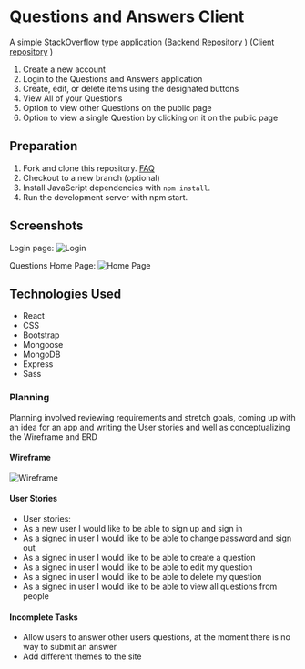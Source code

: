 # Questions and Answers Client


A simple StackOverflow type application
([Backend Repository](https://github.com/Samuel-Hawkins/questions-and-answers-api) )
([Client repository](https://github.com/Samuel-Hawkins/questions-and-answers-client) )

1. Create a new account
2. Login to the Questions and Answers application
3. Create, edit, or delete items using the designated buttons
5. View All of your Questions
6. Option to view other Questions on the public page
7. Option to view a single Question by clicking on it on the public page

## Preparation

 1. Fork and clone this repository.
 [FAQ](https://git.generalassemb.ly/ga-wdi-boston/meta/wiki/ForkAndClone)
 2. Checkout to a new branch (optional)
 3. Install JavaScript dependencies with `npm install`.
 4. Run the development server with npm start.

## Screenshots

Login page:
![Login](https://i.imgur.com/IqTSSVk.png)

Questions Home Page:
![Home Page](https://i.imgur.com/Vw9eVBa.png)

## Technologies Used

+ React
+ CSS
+ Bootstrap
+ Mongoose
+ MongoDB
+ Express
+ Sass



### Planning

Planning involved reviewing requirements and stretch goals, coming up with an idea for an app and writing the User stories and well as conceptualizing the Wireframe and ERD

#### Wireframe

![Wireframe](https://i.imgur.com/A5RjxOb.jpg)


#### User Stories

+ User stories:
+ As a new user I would like to be able to sign up and sign in
+ As a signed in user I would like to be able to change password and sign out
+ As a signed in user I would like to be able to create a question
+ As a signed in user I would like to be able to edit my question
+ As a signed in user I would like to be able to delete my question
+ As a signed in user I would like to be able to view all questions from people



#### Incomplete Tasks

+ Allow users to answer other users questions, at the moment there is no way to submit an answer
+ Add different themes to the site
